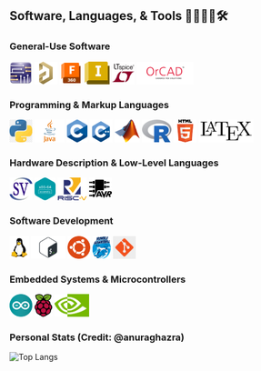 ## Software, Languages, & Tools 👨‍💻👷‍♂️🛠️

### General-Use Software
<p>
  <img src="./logos/multisim.png" height="40">
  <img src="./logos/altium.png" height="40">
  <img src="./logos/fusion.png" height="40">
  <img src="./logos/inventor.png" height="40">
  <img src="./logos/ltspice.jpg" height="40">
  <img src="./logos/pspice.png" height="40">
</p>

### Programming & Markup Languages
<p>
  <img src="./logos/python.webp" height="40">
  <img src="./logos/java.png" height="40">
  <img src="./logos/c.png" height="40">
  <img src="./logos/cpp.png" height="40">
  <img src="./logos/matlab.png" height="40">
  <img src="./logos/r.png" height="40">
  <img src="./logos/html.png" height="40">
  <img src="./logos/latex.png" height="40">
</p>

### Hardware Description & Low-Level Languages
<p>
  <img src="./logos/sv.png" height="40">
  <img src="./logos/x86.png" height="40">
  <img src="./logos/riscv.png" height="40">
  <img src="./logos/avr.webp" height="40">
</p>

### Software Development
<p>
  <img src="./logos/linux.png" height="40">
  <img src="./logos/bash.png" height="40">
  <img src="./logos/ubuntu.svg" height="40">
  <img src="./logos/humble.png" height="40">
  <img src="./logos/git.jpg" height="40">
</p>

### Embedded Systems & Microcontrollers
<p>
  <img src="./logos/arduino.png" height="40">
  <img src="./logos/raspi.png" height="40">
  <img src="./logos/nvidia.png" height="40">
</p>

### Personal Stats (Credit: @anuraghazra)
![Top Langs](https://github-readme-stats.vercel.app/api/top-langs/?username=zichungao88&layout=compact&theme=github_dark)


<!--
**zichungao88/zichungao88** is a ✨ _special_ ✨ repository because its `README.md` (this file) appears on your GitHub profile.

Here are some ideas to get you started:

- 🔭 I’m currently working on ...
- 🌱 I’m currently learning ...
- 👯 I’m looking to collaborate on ...
- 🤔 I’m looking for help with ...
- 💬 Ask me about ...
- 📫 How to reach me: ...
- 😄 Pronouns: ...
- ⚡ Fun fact: ...
-->
